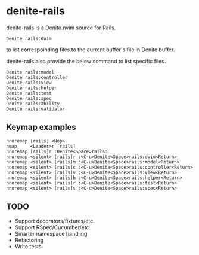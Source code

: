 # denite-rails

denite-rails is a Denite.nvim source for Rails.

```
Denite rails:dwim
```

to list correspoinding files to the current buffer's file in Denite buffer.

denite-rails also provide the below command to list specific files.


```
Denite rails:model
Denite rails:controller
Denite rails:view
Denite rails:helper
Denite rails:test
Denite rails:spec
Denite rails:ability
Denite rails:validator
```

## Keymap examples

```vim
nnoremap [rails] <Nop>
nmap     <Leader>r [rails]
nnoremap [rails]r :Denite<Space>rails:
nnoremap <silent> [rails]r :<C-u>Denite<Space>rails:dwim<Return>
nnoremap <silent> [rails]m :<C-u>Denite<Space>rails:model<Return>
nnoremap <silent> [rails]c :<C-u>Denite<Space>rails:controller<Return>
nnoremap <silent> [rails]v :<C-u>Denite<Space>rails:view<Return>
nnoremap <silent> [rails]h :<C-u>Denite<Space>rails:helper<Return>
nnoremap <silent> [rails]r :<C-u>Denite<Space>rails:test<Return>
nnoremap <silent> [rails]s :<C-u>Denite<Space>rails:spec<Return>
```

## TODO

- Support decorators/fixtures/etc.
- Support RSpec/Cucumber/etc.
- Smarter namespace handling
- Refactoring
- Write tests
